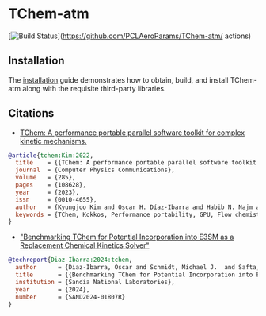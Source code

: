 # TChem-atm

[![Build Status](https://github.com/PCLAeroParams/TChem-atm/workflows/auto_test/badge.svg)](https://github.com/PCLAeroParams/TChem-atm/
actions)


## Installation 

The [installation](docs/installation.md) guide demonstrates how to obtain, build, and install TChem-atm along with the requisite third-party libraries.

## Citations

* [TChem: A performance portable parallel software
toolkit for complex kinetic mechanisms.](https://www.sciencedirect.com/science/article/pii/S0010465522003472)

```bibtex
@article{tchem:Kim:2022,
  title    = {{TChem: A performance portable parallel software toolkit for complex kinetic mechanisms}},
  journal  = {Computer Physics Communications},
  volume   = {285},
  pages    = {108628},
  year     = {2023},
  issn     = {0010-4655},
  author   = {Kyungjoo Kim and Oscar H. Díaz-Ibarra and Habib N. Najm and Judit Zádor and Cosmin Safta},
  keywords = {TChem, Kokkos, Performance portability, GPU, Flow chemistry}
}
```

* ["Benchmarking TChem for Potential Incorporation into E3SM as a Replacement Chemical Kinetics Solver"](sand_report/QTI_tchemV1.pdf)
```bibtex
@techreport{Diaz-Ibarra:2024:tchem,
  author      = {Diaz-Ibarra, Oscar and Schmidt, Michael J.  and Safta, Cosmin },
  title       = {{Benchmarking TChem for Potential Incorporation into E3SM as a Replacement Chemical Kinetics Solver}},
  institution = {Sandia National Laboratories},
  year        = {2024},
  number      = {SAND2024-01807R}
}
```